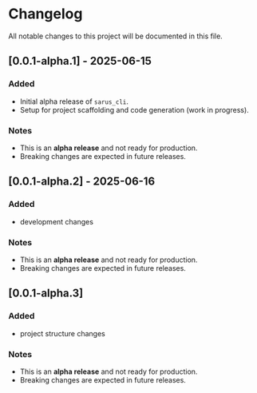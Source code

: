 # Changelog

All notable changes to this project will be documented in this file.

## [0.0.1-alpha.1] - 2025-06-15

### Added
- Initial alpha release of `sarus_cli`.
- Setup for project scaffolding and code generation (work in progress).

### Notes
- This is an **alpha release** and not ready for production.
- Breaking changes are expected in future releases.

## [0.0.1-alpha.2] - 2025-06-16

### Added
- development changes

### Notes
- This is an **alpha release** and not ready for production.
- Breaking changes are expected in future releases.

## [0.0.1-alpha.3]

### Added
- project structure changes

### Notes
- This is an **alpha release** and not ready for production.
- Breaking changes are expected in future releases.